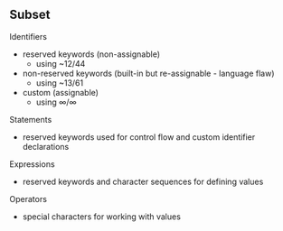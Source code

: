## Subset

Identifiers
- reserved keywords (non-assignable)
  - using ~12/44
- non-reserved keywords (built-in but re-assignable - language flaw)
  - using ~13/61
- custom (assignable)
  - using ∞/∞

Statements
- reserved keywords used for control flow and custom identifier declarations

Expressions
- reserved keywords and character sequences for defining values

Operators
- special characters for working with values
